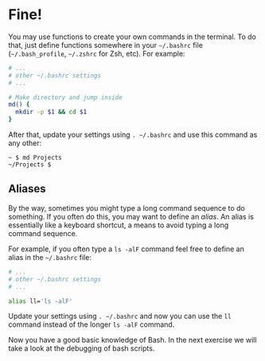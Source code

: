 # Fine!

You may use functions to create your own commands in the terminal. To do that, just define functions somewhere in your `~/.bashrc` file (`~/.bash_profile`, `~/.zshrc` for Zsh, etc). For example:

```bash
# ...
# other ~/.bashrc settings
# ...

# Make directory and jump inside
md() {
  mkdir -p $1 && cd $1
}
```

After that, update your settings using `. ~/.bashrc` and use this command as any other:

    ~ $ md Projects
    ~/Projects $

## Aliases

By the way, sometimes you might type a long command sequence to do something. If you often do this, you may want to define an _alias_. An alias is essentially like a keyboard shortcut, a means to avoid typing a long command sequence.

For example, if you often type a `ls -alF` command feel free to define an alias in the `~/.bashrc` file:

```bash
# ...
# other ~/.bashrc settings
# ...

alias ll='ls -alF'
```

Update your settings using `. ~/.bashrc` and now you can use the `ll` command instead of the longer `ls -alF` command.

Now you have a good basic knowledge of Bash. In the next exercise we will take a look at the debugging of bash scripts.
